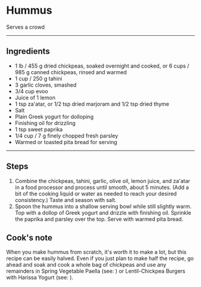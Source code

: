 # Hummus

Serves a crowd

---

## Ingredients

* 1 lb / 455 g dried chickpeas, soaked overnight and cooked, or 6 cups / 985 g canned chickpeas, rinsed and warmed
* 1 cup / 250 g tahini
* 3 garlic cloves, smashed
* 3/4 cup evoo
* Juice of 1 lemon
* 1 tsp za'atar, or 1/2 tsp dried marjoram and 1/2 tsp dried thyme
* Salt
* Plain Greek yogurt for dolloping
* Finishing oil for drizzling
* 1 tsp sweet paprika
* 1/4 cup / 7 g finely chopped fresh parsley
* Warmed or toasted pita bread for serving

---

## Steps

1.  Combine the chickpeas, tahini, garlic, olive oil, lemon juice, and za'atar in a food processor and process until smooth, about 5 minutes. (Add a bit of the cooking liquid or water as needed to reach your desired consistency.) Taste and season with salt.
2.  Spoon the hummus into a shallow serving bowl while still slightly warm. Top with a dollop of Greek yogurt and drizzle with finishing oil. Sprinkle the paprika and parsley over the top. Serve with warmed pita bread.

## Cook's note

When you make hummus from scratch, it's worth it to make a lot, but this recipe can be easily halved. Even if you just plan to make half the recipe, go ahead and soak and cook a whole bag of chickpeas and use any remainders in Spring Vegetable Paella (see: ) or Lentil-Chickpea Burgers with Harissa Yogurt (see: ).